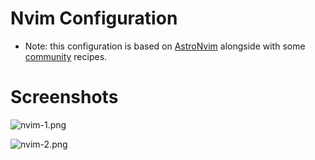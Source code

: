# Nvim Configuration

- Note: this configuration is based on [AstroNvim](https://github.com/AstroNvim/AstroNvim) alongside with some [community](https://github.com/AstroNvim/astrocommunity) recipes.

# Screenshots

![nvim-1.png](https://s2.loli.net/2025/02/09/JqZDh5u3trAfKUg.png)

![nvim-2.png](https://s2.loli.net/2025/02/09/A4QIorfVOTjLa3H.png)

